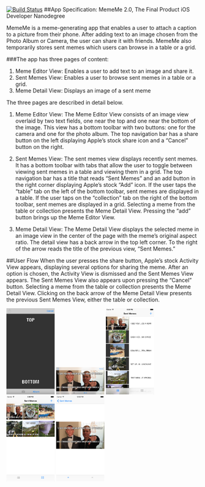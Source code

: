 [![Build Status](https://travis-ci.org/jeremiahespinosa/Meme.svg?branch=master)](https://travis-ci.org/jeremiahespinosa/Meme)
##App Specification: MemeMe 2.0, The Final Product
  iOS Developer Nanodegree
  
MemeMe is a meme-generating app that enables a user to attach a caption to a picture from their phone. After adding text to an image chosen from the Photo Album or Camera, the user can share it with friends. MemeMe also temporarily stores sent memes which users can browse in a table or a grid.

###The app has three pages of content:

1. Meme Editor View: Enables a user to add text to an image and share it.
2. Sent Memes View: Enables a user to browse sent memes in a table or a grid.
3. Meme Detail View: Displays an image of a sent meme

The three pages are described in detail below.
 
1. Meme Editor View:
  The Meme Editor View consists of an image view overlaid by two text fields, one near the top and one near the bottom of the image. This view has a bottom toolbar with two buttons: one for the camera and one for the photo album. The top navigation bar has a share button on the left displaying Apple’s stock share icon and a “Cancel” button on the right.
 
2. Sent Memes View:
  The sent memes view displays recently sent memes. It has a bottom toolbar with tabs that allow the user to toggle between viewing sent memes in a table and viewing them in a grid. The top navigation bar has a title that reads “Sent Memes” and an add button in the right corner displaying Apple’s stock “Add” icon. If the user taps the “table” tab on the left of the bottom toolbar, sent memes are displayed in a table. If the user taps on the “collection” tab on the right of the bottom toolbar, sent memes are displayed in a grid. Selecting a meme from the table or collection presents the Meme Detail View. Pressing the “add” button brings up the Meme Editor View.
       
2. Meme Detail View:
  The Meme Detail View displays the selected meme in an image view in the center of the page with the meme’s original aspect ratio. The detail view has a back arrow in the top left corner. To the right of the arrow reads the title of the previous view, “Sent Memes.”

##User Flow
  When the user presses the share button, Apple’s stock Activity View appears, displaying several options for sharing the meme. After an option is chosen, the Activity View is dismissed and the Sent Memes View appears. The Sent Memes View also appears upon pressing the “Cancel” button. Selecting a meme from the table or collection presents the Meme Detail View. Clicking on the back arrow of the Meme Detail View presents the previous Sent Memes View, either the table or collection.


<img src="MemeMeScreenshots/screen1_MemeMe.png" width="25%" />
<img src="MemeMeScreenshots/screen2_MemeMe.png" width="25%" />
<img src="MemeMeScreenshots/screen3_MemeMe.png" width="25%" />
<img src="MemeMeScreenshots/screen4_MemeMe.png" width="25%" />
<img src="MemeMeScreenshots/MemeDetailView.png" width="25%" />
